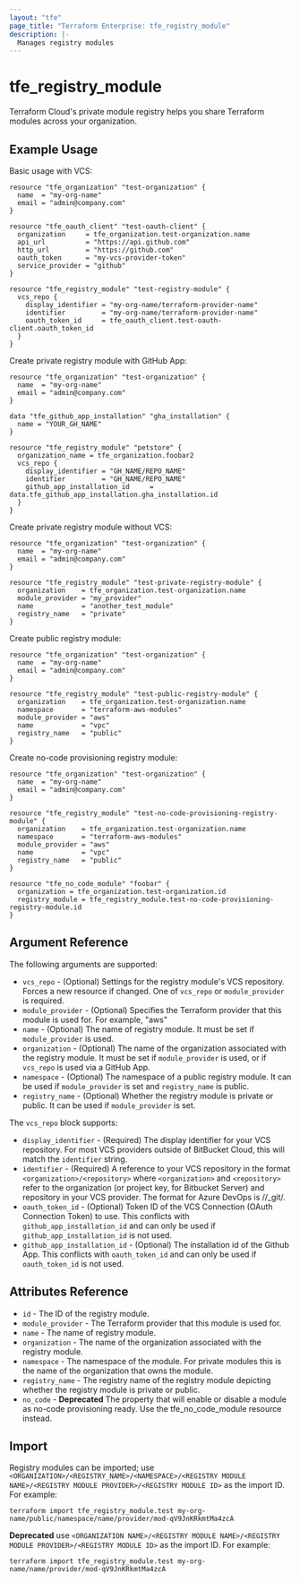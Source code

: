 ```yaml
---
layout: "tfe"
page_title: "Terraform Enterprise: tfe_registry_module"
description: |-
  Manages registry modules
---
```


# tfe_registry_module

Terraform Cloud's private module registry helps you share Terraform modules across your organization.

## Example Usage

Basic usage with VCS:

```hcl
resource "tfe_organization" "test-organization" {
  name  = "my-org-name"
  email = "admin@company.com"
}

resource "tfe_oauth_client" "test-oauth-client" {
  organization     = tfe_organization.test-organization.name
  api_url          = "https://api.github.com"
  http_url         = "https://github.com"
  oauth_token      = "my-vcs-provider-token"
  service_provider = "github"
}

resource "tfe_registry_module" "test-registry-module" {
  vcs_repo {
    display_identifier = "my-org-name/terraform-provider-name"
    identifier         = "my-org-name/terraform-provider-name"
    oauth_token_id     = tfe_oauth_client.test-oauth-client.oauth_token_id
  }
}
```

Create private registry module with GitHub App:

```hcl
resource "tfe_organization" "test-organization" {
  name  = "my-org-name"
  email = "admin@company.com"
}

data "tfe_github_app_installation" "gha_installation" {
  name = "YOUR_GH_NAME"
}

resource "tfe_registry_module" "petstore" {
  organization_name = tfe_organization.foobar2
  vcs_repo {
    display_identifier = "GH_NAME/REPO_NAME"
    identifier         = "GH_NAME/REPO_NAME"
    github_app_installation_id     = data.tfe_github_app_installation.gha_installation.id
  }
}
```

Create private registry module without VCS:

```hcl
resource "tfe_organization" "test-organization" {
  name  = "my-org-name"
  email = "admin@company.com"
}

resource "tfe_registry_module" "test-private-registry-module" {
  organization    = tfe_organization.test-organization.name
  module_provider = "my_provider"
  name            = "another_test_module"
  registry_name   = "private"
}
```

Create public registry module:

```hcl
resource "tfe_organization" "test-organization" {
  name  = "my-org-name"
  email = "admin@company.com"
}

resource "tfe_registry_module" "test-public-registry-module" {
  organization    = tfe_organization.test-organization.name
  namespace       = "terraform-aws-modules"
  module_provider = "aws"
  name            = "vpc"
  registry_name   = "public"
}
```

Create no-code provisioning registry module:

```hcl
resource "tfe_organization" "test-organization" {
  name  = "my-org-name"
  email = "admin@company.com"
}

resource "tfe_registry_module" "test-no-code-provisioning-registry-module" {
  organization    = tfe_organization.test-organization.name
  namespace       = "terraform-aws-modules"
  module_provider = "aws"
  name            = "vpc"
  registry_name   = "public"
}

resource "tfe_no_code_module" "foobar" {
  organization = tfe_organization.test-organization.id
  registry_module = tfe_registry_module.test-no-code-provisioning-registry-module.id
}
```

## Argument Reference

The following arguments are supported:

* `vcs_repo` - (Optional) Settings for the registry module's VCS repository. Forces a
  new resource if changed. One of `vcs_repo` or `module_provider` is required.
* `module_provider` - (Optional) Specifies the Terraform provider that this module is used for. For example, "aws"
* `name` - (Optional) The name of registry module. It must be set if `module_provider` is used.
* `organization` - (Optional) The name of the organization associated with the registry module. It must be set if `module_provider` is used, or if `vcs_repo` is used via a GitHub App.
* `namespace` - (Optional) The namespace of a public registry module. It can be used if `module_provider` is set and `registry_name` is public.
* `registry_name` - (Optional) Whether the registry module is private or public. It can be used if `module_provider` is set.

The `vcs_repo` block supports:

* `display_identifier` - (Required) The display identifier for your VCS repository.
  For most VCS providers outside of BitBucket Cloud, this will match the `identifier`
  string.
* `identifier` - (Required) A reference to your VCS repository in the format
  `<organization>/<repository>` where `<organization>` and `<repository>` refer to the organization (or project key, for Bitbucket Server)
  and repository in your VCS provider. The format for Azure DevOps is <organization>/<project>/\_git/<repository>.
* `oauth_token_id` - (Optional) Token ID of the VCS Connection (OAuth Connection Token) to use. This conflicts with `github_app_installation_id` and can only be used if `github_app_installation_id` is not used.
* `github_app_installation_id` - (Optional) The installation id of the Github App. This conflicts with `oauth_token_id` and can only be used if `oauth_token_id` is not used.

## Attributes Reference

* `id` - The ID of the registry module.
* `module_provider` - The Terraform provider that this module is used for.
* `name` - The name of registry module.
* `organization` - The name of the organization associated with the registry module.
* `namespace` - The namespace of the module. For private modules this is the name of the organization that owns the module.
* `registry_name` - The registry name of the registry module depicting whether the registry module is private or public.
* `no_code` - **Deprecated** The property that will enable or disable a module as no-code provisioning ready.
Use the tfe_no_code_module resource instead.

## Import

Registry modules can be imported; use `<ORGANIZATION>/<REGISTRY_NAME>/<NAMESPACE>/<REGISTRY MODULE NAME>/<REGISTRY MODULE PROVIDER>/<REGISTRY MODULE ID>` as the import ID. For example:

```shell
terraform import tfe_registry_module.test my-org-name/public/namespace/name/provider/mod-qV9JnKRkmtMa4zcA
```

**Deprecated** use `<ORGANIZATION NAME>/<REGISTRY MODULE NAME>/<REGISTRY MODULE PROVIDER>/<REGISTRY MODULE ID>` as the import ID. For example:

```shell
terraform import tfe_registry_module.test my-org-name/name/provider/mod-qV9JnKRkmtMa4zcA
```

